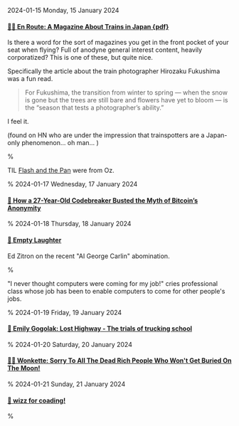 2024-01-15 Monday, 15 January 2024

#### [🔗🚆 En Route: A Magazine About Trains in Japan {pdf}](https://www.tokyoweekender.com/wp-content/uploads/2023/10/En_Route_2023.pdf)

Is there a word for the sort of magazines you get in the front pocket of your seat when flying? Full of anodyne general interest content, heavily corporatized? This is one of these, but quite nice. 

Specifically the article about the train photographer Hirozaku Fukushima was a fun read. 

> For Fukushima, the transition from winter to spring — when the snow is gone but the trees are still bare and flowers have yet to bloom — is the “season that tests a photographer’s ability.”

I feel it.

(found on HN who are under the impression that trainspotters are a Japan-only phenomenon... oh man... )

%

TIL [Flash and the Pan](https://en.wikipedia.org/wiki/Flash_and_the_Pan) were from Oz.

%
2024-01-17 Wednesday, 17 January 2024

#### [🔗 How a 27-Year-Old Codebreaker Busted the Myth of Bitcoin’s Anonymity](https://www.wired.com/story/27-year-old-codebreaker-busted-myth-bitcoins-anonymity/)

%
2024-01-18 Thursday, 18 January 2024

#### [🔗 Empty Laughter](https://wheresyoured.at/p/empty-laughter)

Ed Zitron on the recent "AI George Carlin" abomination.

%

"I never thought computers were coming for my job!" cries professional class whose job has been to enable computers to come for other people's jobs.

%
2024-01-19 Friday, 19 January 2024

#### [🔗 Emily Gogolak: Lost Highway - The trials of trucking school](https://harpers.org/archive/2024/02/lost-highway-emily-gogolak/)

%
2024-01-20 Saturday, 20 January 2024

#### [🔗🌝 Wonkette: Sorry To All The Dead Rich People Who Won't Get Buried On The Moon!](https://www.wonkette.com/p/sorry-to-all-the-dead-rich-people)

%
2024-01-21 Sunday, 21 January 2024

#### [🔗 wizz for coading!](https://archiveofourown.org/works/45787648?view_full_work=true)

%
